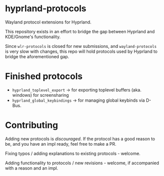 # hyprland-protocols
Wayland protocol extensions for Hyprland.

This repository exists in an effort to bridge the gap between Hyprland and KDE/Gnome's functionality.

Since `wlr-protocols` is closed for new submissions, and `wayland-protocols` is very slow with changes, this repo will hold protocols used by Hyprland to bridge the aforementioned gap.

# Finished protocols
- `hyprland_toplevel_export` -> for exporting toplevel buffers (aka. windows) for screensharing
- `hyprland_global_keybindings` -> for managing global keybinds via D-Bus.

# Contributing
Adding new protocols is *discouraged*. If the protocol has a good reason to be, and you have an impl ready, feel free to make a PR.

Fixing typos / adding explanations to existing protocols - welcome.

Adding functionality to protocols / new revisions - welcome, if accompanied with a reason and an impl.

